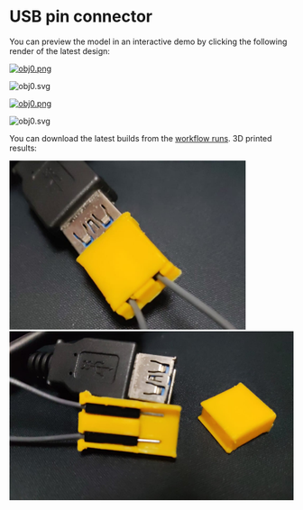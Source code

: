 # USB pin connector

You can preview the model in an interactive demo by clicking the following render of the latest design:

[![obj0.png](https://yeicor.github.io/3d-usb-pin-connector/models/main/usb_connector.png)](https://yeicor.github.io/3d-usb-pin-connector/)

![obj0.svg](https://yeicor.github.io/3d-usb-pin-connector/models/main/usb_connector.svg)

[![obj0.png](https://yeicor.github.io/3d-usb-pin-connector/models/main/usb_connector_cover.png)](https://yeicor.github.io/3d-usb-pin-connector/)

![obj0.svg](https://yeicor.github.io/3d-usb-pin-connector/models/main/usb_connector_cover.svg)

You can download the latest builds from the [workflow runs](https://github.com/Yeicor/3d-usb-pin-connector/actions/workflows/main.yml).
3D printed results:

<!--suppress CheckImageSize -->
<img src=".github/images/connected.jpg" height="300" alt="Connected">
<img src=".github/images/disconnected.jpg" height="300" alt="Disconnected">
